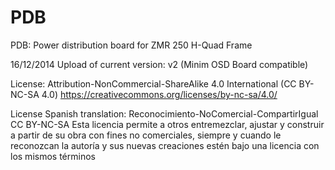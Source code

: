 PDB
===

PDB: Power distribution board for ZMR 250 H-Quad Frame

16/12/2014
Upload of current version: v2 (Minim OSD Board compatible)



License: Attribution-NonCommercial-ShareAlike 4.0 International (CC BY-NC-SA 4.0)
https://creativecommons.org/licenses/by-nc-sa/4.0/

License Spanish translation:
Reconocimiento-NoComercial-CompartirIgual CC BY-NC-SA
Esta licencia permite a otros entremezclar, ajustar y construir a partir de su obra con fines no comerciales, siempre y cuando le reconozcan la autoría y sus nuevas creaciones estén bajo una licencia con los mismos términos

